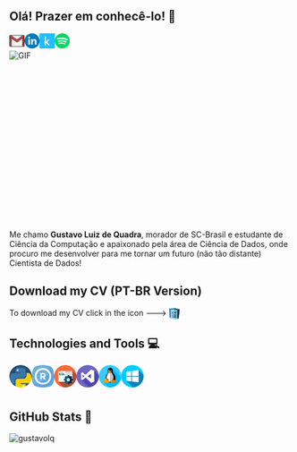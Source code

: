 ## Olá! Prazer em conhecê-lo! :wave:

[<img align="left" alt="Gmail" height="27" width="27" src="https://github.com/gustavolq/gustavolq/blob/main/assets/Gmail.png" />][Gmail]
[<img align="left" alt="LinkedIn" height="27" width="27" src="https://github.com/gustavolq/gustavolq/blob/main/assets/Linkedin.png" />][LinkedIn]
[<img align="left" alt="Kaggle" height="27" width="27" src="https://github.com/gustavolq/gustavolq/blob/main/assets/Kaggle.png" />][Kaggle]
[<img align="left" alt="LinkedIn" height="27" width="27" src="https://github.com/gustavolq/gustavolq/blob/main/assets/Spotify.png" />][Spotify]<br/>

<img align="left" alt="GIF" src="https://github.com/abhisheknaiidu/abhisheknaiidu/blob/master/code.gif?raw=true" width="500" height="320" />

Me chamo **Gustavo Luiz de Quadra**, morador de SC-Brasil e estudante de Ciência da Computação e apaixonado pela área de Ciência de Dados, onde procuro me desenvolver para me tornar um futuro (não tão distante) Cientista de Dados!

## Download my CV (PT-BR Version)
To download my CV click in the icon --->
[<img align="center" alt="LinkedIn" height="20" width="20" src="https://github.com/gustavolq/gustavolq/blob/main/assets/Curriculum.png" />][Curriculo]

## Technologies and Tools 💻
<img align="left" height="40" src="https://github.com/gustavolq/gustavolq/blob/main/assets/Python.png">
<img align="left" height="40" src="https://github.com/gustavolq/gustavolq/blob/main/assets/R.png">
<img align="left" height="40" src="https://github.com/gustavolq/gustavolq/blob/main/assets/SQL.png">
<img align="left" height="40" src="https://github.com/gustavolq/gustavolq/blob/main/assets/Visual-Studio.png">
<img align="left" height="40" src="https://github.com/gustavolq/gustavolq/blob/main/assets/Linux.png">
<img align="left" height="40" src="https://github.com/gustavolq/gustavolq/blob/main/assets/Windows.png"><br/><br/><br/>

## GitHub Stats 🚀

<p align="left"> <img src="https://github-readme-stats.vercel.app/api?username=gustavolq&show_icons=true&theme=dark" alt="gustavolq" />

[Gmail]: mailto:gglquadra@gmail.com
[LinkedIn]: https://www.linkedin.com/in/gustavoquadra/
[Spotify]: https://open.spotify.com/user/x3z0vkgow695jglc3rvxpevnk
[Curriculo]: https://drive.google.com/uc?id=1dtiMdKLeX8uRsmcOQQYs7drVSLO8Rry-&export=download
[Kaggle]: https://www.kaggle.com/gustavoluizquadra
